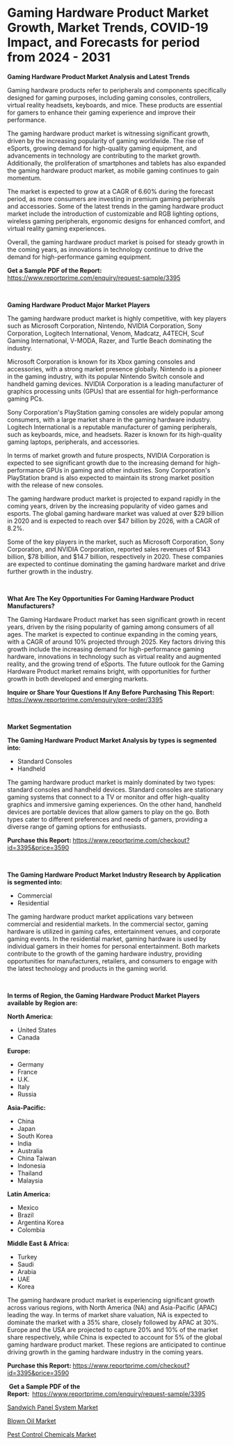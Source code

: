 <p><h1>Gaming Hardware Product Market Growth, Market Trends, COVID-19 Impact, and Forecasts for period from 2024 - 2031</h1></p><p><strong>Gaming Hardware Product Market Analysis and Latest Trends</strong></p>
<p><p>Gaming hardware products refer to peripherals and components specifically designed for gaming purposes, including gaming consoles, controllers, virtual reality headsets, keyboards, and mice. These products are essential for gamers to enhance their gaming experience and improve their performance.</p><p>The gaming hardware product market is witnessing significant growth, driven by the increasing popularity of gaming worldwide. The rise of eSports, growing demand for high-quality gaming equipment, and advancements in technology are contributing to the market growth. Additionally, the proliferation of smartphones and tablets has also expanded the gaming hardware product market, as mobile gaming continues to gain momentum.</p><p>The market is expected to grow at a CAGR of 6.60% during the forecast period, as more consumers are investing in premium gaming peripherals and accessories. Some of the latest trends in the gaming hardware product market include the introduction of customizable and RGB lighting options, wireless gaming peripherals, ergonomic designs for enhanced comfort, and virtual reality gaming experiences.</p><p>Overall, the gaming hardware product market is poised for steady growth in the coming years, as innovations in technology continue to drive the demand for high-performance gaming equipment.</p></p>
<p><strong>Get a Sample PDF of the Report:&nbsp;</strong> <a href="https://www.reportprime.com/enquiry/request-sample/3395">https://www.reportprime.com/enquiry/request-sample/3395</a></p>
<p>&nbsp;</p>
<p><strong>Gaming Hardware Product Major Market Players</strong></p>
<p><p>The gaming hardware product market is highly competitive, with key players such as Microsoft Corporation, Nintendo, NVIDIA Corporation, Sony Corporation, Logitech International, Venom, Madcatz, A4TECH, Scuf Gaming International, V-MODA, Razer, and Turtle Beach dominating the industry.</p><p>Microsoft Corporation is known for its Xbox gaming consoles and accessories, with a strong market presence globally. Nintendo is a pioneer in the gaming industry, with its popular Nintendo Switch console and handheld gaming devices. NVIDIA Corporation is a leading manufacturer of graphics processing units (GPUs) that are essential for high-performance gaming PCs.</p><p>Sony Corporation's PlayStation gaming consoles are widely popular among consumers, with a large market share in the gaming hardware industry. Logitech International is a reputable manufacturer of gaming peripherals, such as keyboards, mice, and headsets. Razer is known for its high-quality gaming laptops, peripherals, and accessories.</p><p>In terms of market growth and future prospects, NVIDIA Corporation is expected to see significant growth due to the increasing demand for high-performance GPUs in gaming and other industries. Sony Corporation's PlayStation brand is also expected to maintain its strong market position with the release of new consoles.</p><p>The gaming hardware product market is projected to expand rapidly in the coming years, driven by the increasing popularity of video games and esports. The global gaming hardware market was valued at over $29 billion in 2020 and is expected to reach over $47 billion by 2026, with a CAGR of 8.2%.</p><p>Some of the key players in the market, such as Microsoft Corporation, Sony Corporation, and NVIDIA Corporation, reported sales revenues of $143 billion, $78 billion, and $14.7 billion, respectively in 2020. These companies are expected to continue dominating the gaming hardware market and drive further growth in the industry.</p></p>
<p>&nbsp;</p>
<p><strong>What Are The Key Opportunities For Gaming Hardware Product Manufacturers?</strong></p>
<p><p>The Gaming Hardware Product market has seen significant growth in recent years, driven by the rising popularity of gaming among consumers of all ages. The market is expected to continue expanding in the coming years, with a CAGR of around 10% projected through 2025. Key factors driving this growth include the increasing demand for high-performance gaming hardware, innovations in technology such as virtual reality and augmented reality, and the growing trend of eSports. The future outlook for the Gaming Hardware Product market remains bright, with opportunities for further growth in both developed and emerging markets.</p></p>
<p><strong>Inquire or Share Your Questions If Any Before Purchasing This Report:</strong> <a href="https://www.reportprime.com/enquiry/pre-order/3395">https://www.reportprime.com/enquiry/pre-order/3395</a></p>
<p>&nbsp;</p>
<p><strong>Market Segmentation</strong></p>
<p><strong>The Gaming Hardware Product Market Analysis by types is segmented into:</strong></p>
<p><ul><li>Standard Consoles</li><li>Handheld</li></ul></p>
<p><p>The gaming hardware product market is mainly dominated by two types: standard consoles and handheld devices. Standard consoles are stationary gaming systems that connect to a TV or monitor and offer high-quality graphics and immersive gaming experiences. On the other hand, handheld devices are portable devices that allow gamers to play on the go. Both types cater to different preferences and needs of gamers, providing a diverse range of gaming options for enthusiasts.</p></p>
<p><strong>Purchase this Report:&nbsp;</strong><a href="https://www.reportprime.com/checkout?id=3395&price=3590">https://www.reportprime.com/checkout?id=3395&price=3590</a></p>
<p>&nbsp;</p>
<p><strong>The Gaming Hardware Product Market Industry Research by Application is segmented into:</strong></p>
<p><ul><li>Commercial</li><li>Residential</li></ul></p>
<p><p>The gaming hardware product market applications vary between commercial and residential markets. In the commercial sector, gaming hardware is utilized in gaming cafes, entertainment venues, and corporate gaming events. In the residential market, gaming hardware is used by individual gamers in their homes for personal entertainment. Both markets contribute to the growth of the gaming hardware industry, providing opportunities for manufacturers, retailers, and consumers to engage with the latest technology and products in the gaming world.</p></p>
<p>&nbsp;</p>
<p><strong>In terms of Region, the Gaming Hardware Product Market Players available by Region are:</strong></p>
<p>
    <p> <strong> North America: </strong>
        <ul>
            <li>United States</li>
            <li>Canada</li>
        </ul>
        </p> 
    <p> <strong> Europe: </strong>
        <ul>
            <li>Germany</li>
            <li>France</li>
            <li>U.K.</li>
            <li>Italy</li>
            <li>Russia</li>
        </ul>
        </p> 
    <p> <strong> Asia-Pacific: </strong>
        <ul>
            <li>China</li>
            <li>Japan</li>
            <li>South Korea</li>
            <li>India</li>
            <li>Australia</li>
            <li>China Taiwan</li>
            <li>Indonesia</li>
            <li>Thailand</li>
            <li>Malaysia</li>
        </ul>
        </p> 
    <p> <strong> Latin America: </strong>
        <ul>
            <li>Mexico</li>
            <li>Brazil</li>
            <li>Argentina Korea</li>
            <li>Colombia</li>
        </ul>
        </p> 
    <p> <strong> Middle East & Africa: </strong>
        <ul>
            <li>Turkey</li>
            <li>Saudi</li>
            <li>Arabia</li>
            <li>UAE</li>
            <li>Korea</li>
        </ul>
    </p>
    </p>
<p><p>The gaming hardware product market is experiencing significant growth across various regions, with North America (NA) and Asia-Pacific (APAC) leading the way. In terms of market share valuation, NA is expected to dominate the market with a 35% share, closely followed by APAC at 30%. Europe and the USA are projected to capture 20% and 10% of the market share respectively, while China is expected to account for 5% of the global gaming hardware product market. These regions are anticipated to continue driving growth in the gaming hardware industry in the coming years.</p></p>
<p><strong>Purchase this Report: </strong><a href="https://www.reportprime.com/checkout?id=3395&price=3590">https://www.reportprime.com/checkout?id=3395&price=3590</a></p>
<p>&nbsp;<strong>Get a Sample PDF of the Report:&nbsp;&nbsp;</strong><a href="https://www.reportprime.com/enquiry/request-sample/3395">https://www.reportprime.com/enquiry/request-sample/3395</a></p>
<p><strong></strong></p>
<p><p><a href="https://fuschia-pecorino-a6d.notion.site/Sandwich-Panel-System-Market-Provides-Detailed-Segmentation-of-this-Market-based-on-Type-Applicatio-fb8f7bbdfbca444ca8d9a19f2bbe52be">Sandwich Panel System Market</a></p><p><a href="https://florentine-yuzu-f42.notion.site/Blown-Oil-Market-Centers-on-Aspects-such-as-Market-Growth-Market-Share-Market-Opportunity-and-Pro-806422120d9c469abd5e88cc6943bd91">Blown Oil Market</a></p><p><a href="https://changeable-paste-463.notion.site/Pest-Control-Chemicals-Market-Research-Report-The-Key-To-Successful-Business-Strategy-Forecasted-fo-e55155f8d0bf43c591941948fd15e1ea">Pest Control Chemicals Market</a></p></p>
